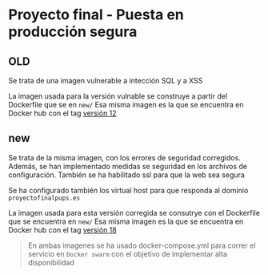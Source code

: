 # Proyecto final - Puesta en producción segura

## OLD

Se trata de una imagen vulnerable a intección SQL y a XSS

La imagen usada para la versión vulnable se construye a partir del Dockerfile que se en `new/`
Esa misma imagen es la que se encuentra en Docker hub con el tag [versión 12](https://hub.docker.com/r/ikersolozabal/proyecto_final_pups)

## new

Se trata de la misma imagen, con los errores de seguridad corregidos.
Además, se han implementado medidas se seguridad en los archivos de configuración.
También se ha habilitado ssl para que la web sea segura

Se ha configurado también los virtual host para que responda al dominio `proyectofinalpups.es`

La imagen usada para esta versión corregida se consutrye con el Dockerfile que se encuentra en  `new/`
Esa misma imagen es la que se encuentra en Docker hub con el tag [versión 18](https://hub.docker.com/r/ikersolozabal/proyecto_final_pups)


> En ambas imagenes se ha usado docker-compose.yml para correr el servicio en `Docker swarm` con el objetivo de implementar alta disponibilidad 
